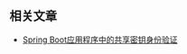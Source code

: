 ## 相关文章

+ [Spring Boot应用程序中的共享密钥身份验证](https://tu-yucheng.github.io/springsecurity/2023/05/27/spring-boot-shared-secret-authentication.html)